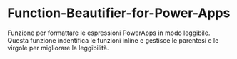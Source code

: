 # Function-Beautifier-for-Power-Apps
Funzione per formattare le espressioni PowerApps in modo leggibile. Questa funzione indentifica le funzioni inline e gestisce le parentesi e le virgole per migliorare la leggibilità.
